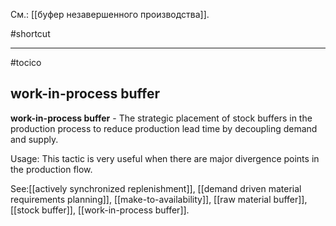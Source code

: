 См.: [[буфер незавершенного производства]].

#shortcut




<hr/>

#tocico

## work-in-process buffer

<b>work-in-process buffer</b> - The strategic placement of stock buffers in the production process to reduce production lead time by decoupling demand and supply.



Usage:  This tactic is very useful when there are major divergence points in the production flow. 



See:[[actively synchronized replenishment]], [[demand driven material requirements planning]], [[make-to-availability]], [[raw material buffer]], [[stock buffer]], [[work-in-process buffer]].
